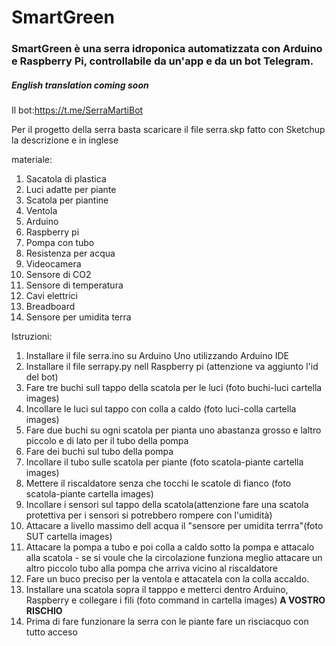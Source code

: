 # SmartGreen
### SmartGreen è una serra idroponica automatizzata con Arduino e Raspberry Pi, controllabile da un'app e da un bot Telegram.
##### English translation coming soon
  
Il bot:https://t.me/SerraMartiBot

Per il progetto della serra basta scaricare il file serra.skp fatto con Sketchup la descrizione e in inglese

materiale:
1) Sacatola di plastica
2) Luci adatte per piante
3) Scatola per piantine
4) Ventola
5) Arduino
6) Raspberry pi
7) Pompa con tubo
8) Resistenza per acqua
9) Videocamera
10) Sensore di CO2
11) Sensore di temperatura
12) Cavi elettrici
13) Breadboard
14) Sensore per umidita terra

Istruzioni:  

1) Installare il file serra.ino su Arduino Uno utilizzando Arduino IDE
2) Installare il file serrapy.py nell Raspberry pi (attenzione va aggiunto l'id del bot)
2) Fare tre buchi sull tappo della scatola per le luci (foto buchi-luci cartella images)
3) Incollare le luci sul tappo con colla a caldo (foto luci-colla cartella images)
4) Fare due buchi su ogni scatola per pianta uno abastanza grosso e laltro piccolo e di lato per il tubo della pompa
5) Fare dei buchi sul tubo della pompa
6) Incollare il tubo sulle scatola per piante (foto scatola-piante cartella images)
7) Mettere il riscaldatore senza che tocchi le scatole di fianco (foto scatola-piante cartella images)
8) Incollare i sensori sul tappo della scatola(attenzione fare una scatola protettiva per i sensori si potrebbero rompere con l'umidità)
10) Attacare a livello massimo dell acqua il "sensore per umidita terrra"(foto SUT cartella images)
11) Attacare la pompa a tubo e poi colla a caldo sotto la pompa e attacalo alla scatola - se si voule che la circolazione funziona meglio attacare un altro piccolo tubo alla pompa che arriva vicino al riscaldatore 
12) Fare un buco preciso per la ventola e attacatela con la colla accaldo.
12) Installare una scatola sopra il tapppo e metterci dentro Arduino, Raspberry e collegare i fili (foto command in cartella images) **A VOSTRO RISCHIO** 
13) Prima di fare funzionare la serra con le piante fare un risciacquo con tutto acceso
